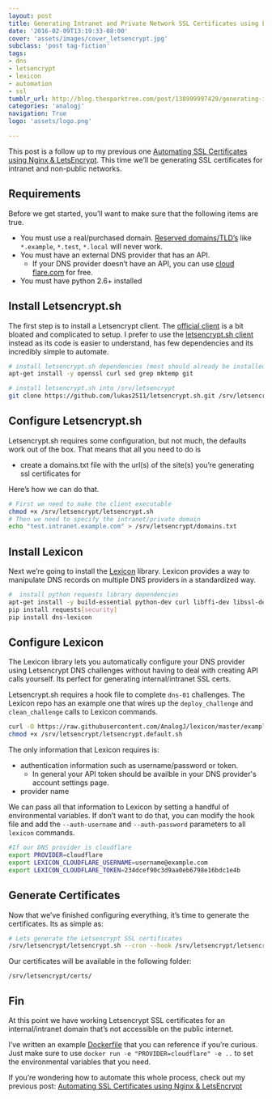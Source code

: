 ```yaml
---
layout: post
title: Generating Intranet and Private Network SSL Certificates using LetsEncrypt
date: '2016-02-09T13:19:33-08:00'
cover: 'assets/images/cover_letsencrypt.jpg'
subclass: 'post tag-fiction'
tags:
- dns
- letsencrypt
- lexicon
- automation
- ssl
tumblr_url: http://blog.thesparktree.com/post/138999997429/generating-intranet-and-private-network-ssl
categories: 'analogj'
navigation: True
logo: 'assets/logo.png'

---
```

This post is a follow up to my previous one [Automating SSL Certificates using Nginx & LetsEncrypt](http://blog.thesparktree.com/post/138452017979/automating-ssl-certificates-using-nginx). This time we’ll be generating SSL certificates for intranet and non-public networks.

## Requirements
Before we get started, you’ll want to make sure that the following items are true.

- You must use a real/purchased domain. [Reserved domains/TLD’s](https://en.wikipedia.org/wiki/Top-level_domain#Reserved_domains) like `*.example`, `*.test`, `*.local` will never work.
- You must have an external DNS provider that has an API.
	- If your DNS provider doesn’t have an API, you can use [cloud flare.com](https://www.cloudflare.com) for free.
- You must have python 2.6+ installed

## Install Letsencrypt.sh
The first step is to install a Letsencrypt client. The [official client](https://github.com/letsencrypt/letsencrypt) is a bit bloated and complicated to setup. I prefer to use the [letsencrypt.sh client](https://github.com/lukas2511/letsencrypt.sh) instead as its code is easier to understand, has few dependencies and its incredibly simple to automate.

```bash
# install letsencrypt.sh dependencies (most should already be installed)
apt-get install -y openssl curl sed grep mktemp git

# install letsencrypt.sh into /srv/letsencrypt
git clone https://github.com/lukas2511/letsencrypt.sh.git /srv/letsencrypt
```

## Configure Letsencrypt.sh
Letsencrypt.sh requires some configuration, but not much, the defaults work out of the box. That means that all you need to do is

- create a domains.txt file with the url(s) of the site(s) you’re generating ssl certificates for

Here’s how we can do that.

```bash
# First we need to make the client executable
chmod +x /srv/letsencrypt/letsencrypt.sh
# Then we need to specify the intranet/private domain
echo "test.intranet.example.com" > /srv/letsencrypt/domains.txt
```

## Install Lexicon
Next we’re going to install the [Lexicon](https://github.com/AnalogJ/lexicon) library. Lexicon provides a way to manipulate DNS records on multiple DNS providers in a standardized way.

```bash
#  install python requests library dependencies
apt-get install -y build-essential python-dev curl libffi-dev libssl-dev
pip install requests[security]
pip install dns-lexicon
```

## Configure Lexicon
 The Lexicon library lets you automatically configure your DNS provider using Letsencrypt DNS challenges without having to deal with creating API calls yourself. Its perfect for generating internal/intranet SSL certs.

Letsencrypt.sh requires a hook file to complete `dns-01` challenges. The Lexicon repo has an example one that wires up the `deploy_challenge` and `clean_challenge` calls to Lexicon commands.

```bash
curl -O https://raw.githubusercontent.com/AnalogJ/lexicon/master/examples/letsencrypt.default.sh /srv/letsencrypt
chmod +x /srv/letsencrypt/letsencrypt.default.sh
```

The only information that Lexicon requires is:

- authentication information such as username/password or token.
  - In general your API token should be availble in your DNS provider's account settings page.
- provider name

We can pass all that information to Lexicon by setting a handful of environmental variables. If don’t want to do that, you can modify the hook file and add the `--auth-username` and `--auth-password` parameters to all `lexicon` commands.

```bash
#If our DNS provider is cloudflare
export PROVIDER=cloudflare
export LEXICON_CLOUDFLARE_USERNAME=username@example.com
export LEXICON_CLOUDFLARE_TOKEN=234dcef90c3d9aa0eb6798e16bdc1e4b
```

## Generate Certificates
Now that we’ve finished configuring everything, it’s time to generate the certificates. Its as simple as:

```bash
# Lets generate the Letsencrypt SSL certificates
/srv/letsencrypt/letsencrypt.sh --cron --hook /srv/letsencrypt/letsencrypt.default.sh --challenge dns-01
```

Our certificates will be available in the following folder:

	/srv/letsencrypt/certs/

## Fin
At this point we have working Letsencrypt SSL certificates for an internal/intranet domain that’s not accessible on the public internet.

I’ve written an example [Dockerfile](https://github.com/AnalogJ/lexicon/blob/master/Dockerfile) that you can reference if you’re curious. Just make sure to use `docker run -e "PROVIDER=cloudflare" -e ..` to set the environmental variables that you need.

If you’re wondering how to automate this whole process, check out my previous post: [Automating SSL Certificates using Nginx & LetsEncrypt](http://blog.thesparktree.com/post/138452017979/automating-ssl-certificates-using-nginx)